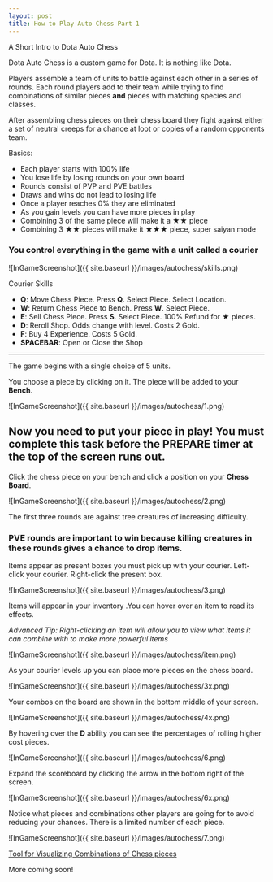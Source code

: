 ```yaml
---
layout: post
title: How to Play Auto Chess Part 1
---
```


A Short Intro to Dota Auto Chess

Dota Auto Chess is a custom game for Dota. It is nothing like Dota. 

Players assemble a team of units to battle against each other in a series of rounds. Each round players add to their team while trying to find combinations of similar pieces **and** pieces with matching species and classes. 

After assembling chess pieces on their chess board they fight against either a set of neutral creeps for a chance at loot or copies of a random opponents team.

Basics:
 - Each player starts with 100% life
 - You lose life by losing rounds on your own board
 - Rounds consist of PVP and PVE battles
 - Draws and wins do not lead to losing life
 - Once a player reaches 0% they are eliminated
 - As you gain levels you can have more pieces in play
 - Combining 3 of the same piece will make it a ★★ piece
 - Combining 3 ★★ pieces will make it ★★★ piece, super saiyan mode

### You control everything in the game with a unit called a courier


![InGameScreenshot]({{ site.baseurl }}/images/autochess/skills.png)

Courier Skills

 - **Q**: Move Chess Piece. Press **Q**. Select Piece. Select Location.
 - **W**: Return Chess Piece to Bench. Press **W**. Select Piece.
 - **E**: Sell Chess Piece. Press **S**. Select Piece. 100% Refund for ★ pieces.
 - **D**: Reroll Shop. Odds change with level. Costs 2 Gold.
 - **F**: Buy 4 Experience. Costs 5 Gold.
 - **SPACEBAR**: Open or Close the Shop

---

The game begins with a single choice of 5 units. 

You choose a piece by clicking on it. The piece will be added to your **Bench**.

![InGameScreenshot]({{ site.baseurl }}/images/autochess/1.png)

## **Now you need to put your piece in play! You must complete this task before the **PREPARE** timer at the top of the screen runs out.**

Click the chess piece on your bench and click a position on your **Chess Board**.

![InGameScreenshot]({{ site.baseurl }}/images/autochess/2.png)

The first three rounds are against tree creatures of increasing difficulty.

### PVE rounds are important to win because killing creatures in these rounds gives a chance to drop items.

Items appear as present boxes you must pick up with your courier. Left-click your courier. Right-click the present box.

![InGameScreenshot]({{ site.baseurl }}/images/autochess/3.png)


Items will appear in your inventory .You can hover over an item to read its effects.

*Advanced Tip: Right-clicking an item will allow you to view what items it can combine with to make more powerful items*

![InGameScreenshot]({{ site.baseurl }}/images/autochess/item.png)

As your courier levels up you can place more pieces on the chess board.

![InGameScreenshot]({{ site.baseurl }}/images/autochess/3x.png)

Your combos on the board are shown in the bottom middle of your screen.

![InGameScreenshot]({{ site.baseurl }}/images/autochess/4x.png)

By hovering over the **D** ability you can see the percentages of rolling higher cost pieces.

![InGameScreenshot]({{ site.baseurl }}/images/autochess/6.png)

Expand the scoreboard by clicking the arrow in the bottom right of the screen.

![InGameScreenshot]({{ site.baseurl }}/images/autochess/6x.png)

Notice what pieces and combinations other players are going for to avoid reducing your chances. There is a limited number of each piece.

![InGameScreenshot]({{ site.baseurl }}/images/autochess/7.png)

[Tool for Visualizing Combinations of Chess pieces](http://dota.wassuh.com)

More coming soon!